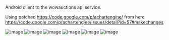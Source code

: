 Android client to the wowauctions api service.

Using patched https://code.google.com/p/achartengine/
from here https://code.google.com/p/achartengine/issues/detail?id=57#makechanges


![image](screenshots/current_auctions_list.png)
![image](screenshots/iteminfo.png)
![image](screenshots/chart_landscape.png)
![image](screenshots/chart_landscape2.png)
![image](screenshots/chart_portrait.png)
![image](screenshots/context_menu.png)